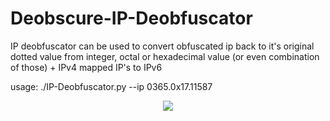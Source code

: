 # Deobscure-IP-Deobfuscator
IP deobfuscator can be used to convert obfuscated ip back to it's original dotted value from integer, octal or hexadecimal value (or even combination of those) + IPv4 mapped IP's to IPv6

usage: ./IP-Deobfuscator.py --ip 0365.0x17.11587
<p align="center">
  <img src="http://i.imgur.com/jSIYntS.png"/>
</p>
